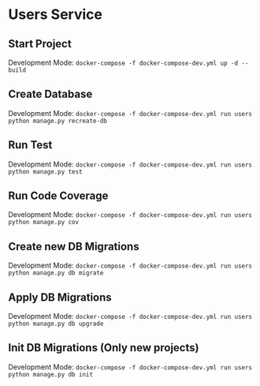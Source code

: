 # Users Service

## Start Project
Development Mode: `docker-compose -f docker-compose-dev.yml up -d --build`

## Create Database
Development Mode: `docker-compose -f docker-compose-dev.yml run users python manage.py recreate-db`

## Run Test
Development Mode: `docker-compose -f docker-compose-dev.yml run users python manage.py test`

## Run Code Coverage
Development Mode: `docker-compose -f docker-compose-dev.yml run users python manage.py cov`

## Create new DB Migrations
Development Mode: `docker-compose -f docker-compose-dev.yml run users python manage.py db migrate `

## Apply DB Migrations
Development Mode: `docker-compose -f docker-compose-dev.yml run users python manage.py db upgrade `

## Init DB Migrations (Only new projects)
Development Mode: `docker-compose -f docker-compose-dev.yml run users python manage.py db init `
